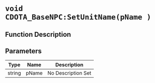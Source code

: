 # `void CDOTA_BaseNPC:SetUnitName(pName )`
## Function Description

## Parameters
Type|Name|Description
--|--|--
string|pName|No Description Set
